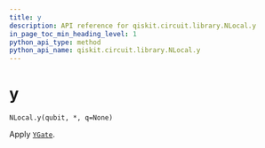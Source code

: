 ```yaml
---
title: y
description: API reference for qiskit.circuit.library.NLocal.y
in_page_toc_min_heading_level: 1
python_api_type: method
python_api_name: qiskit.circuit.library.NLocal.y
---
```


# y

<span id="qiskit.circuit.library.NLocal.y" />

`NLocal.y(qubit, *, q=None)`

Apply [`YGate`](qiskit.circuit.library.YGate "qiskit.circuit.library.YGate").


